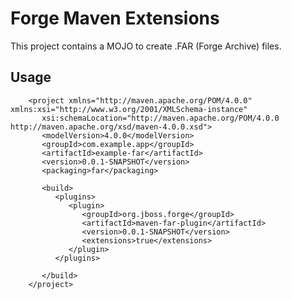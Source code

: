 # Forge Maven Extensions

This project contains a MOJO to create .FAR (Forge Archive) files.

## Usage
        <project xmlns="http://maven.apache.org/POM/4.0.0" xmlns:xsi="http://www.w3.org/2001/XMLSchema-instance"
           xsi:schemaLocation="http://maven.apache.org/POM/4.0.0 http://maven.apache.org/xsd/maven-4.0.0.xsd">
           <modelVersion>4.0.0</modelVersion>
           <groupId>com.example.app</groupId>
           <artifactId>example-far</artifactId>
           <version>0.0.1-SNAPSHOT</version>
           <packaging>far</packaging>

           <build>
              <plugins>
                 <plugin>
                    <groupId>org.jboss.forge</groupId>
                    <artifactId>maven-far-plugin</artifactId>
                    <version>0.0.1-SNAPSHOT</version>
                    <extensions>true</extensions>
                 </plugin>
              </plugins>

           </build>
        </project>
